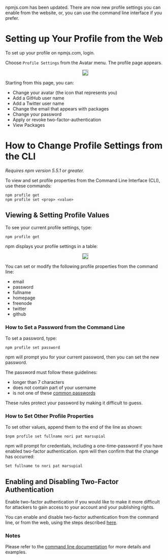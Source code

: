 <!--
title: 18 - How to change profile settings
featured: true
-->
npmjs.com has been updated. There are now new profile settings you can enable from the website, or, you can use the command line interface if you prefer.  

# Setting up Your Profile from the Web

To set up your profile on npmjs.com, login. 

Choose `Profile Settings` from the Avatar menu. The profile page appears. 

<div style="text-align: center;"><img src="/images/profile-page.png" style="border: 1px solid gray;"></div>

Starting from this page, you can:

* Change your avatar (the icon that represents you)
* Add a GitHub user name
* Add a Twitter user name 
* Change the email that appears with packages
* Change your password
* Apply or revoke two-factor-authentication
* View Packages

# How to Change Profile Settings from the CLI
*Requires npm version 5.5.1 or greater.*

To view and set profile properties from the Command Line Interface (CLI), use these commands: 

```
npm profile get 
npm profile set <prop> <value>
```

## Viewing & Setting Profile Values

To see your current profile settings, type:

```
npm profile get
```
npm displays your profile settings in a table:

<div style="text-align: center;"><img src="/images/profile-after-tfa-enabled.png" style="border: 1px solid gray;"></div>

You can set or modify the following profile properties from the command line:

* email
* password
* fullname
* homepage
* freenode
* twitter
* github 

### How to Set a Password from the Command Line

To set a password, type:

`npm profile set password`

npm will prompt you for your current password, then you can set the new password. 

The password must follow these guidelines:

* longer than 7 characters
* does not contain part of your username 
* is not one of these [common passwords](https://github.com/ashleygwilliams/rockyou/blob/master/data/70.txt) 

These rules protect your password by making it difficult to guess. 

### How to Set Other Profile Properties

To set other values, append them to the end of the line as shown: 

```
$npm profile set fullname nori pat marsupial
```
npm will prompt for credentials, including a one-time-password if you have enabled two-factor authentication. npm will then  confirm that the change has occurred: 

```
Set fullname to nori pat marsupial
```

## Enabling and Disabling Two-Factor Authentication 

Enable two-factor authentication if you would like to make it more difficult for attackers to gain access to your account and your publishing rights.

You can enable and disable two-factor authentication from the command line, or from the web, using the steps described [here](https://docs.npmjs.com/getting-started/using-two-factor-authentication).

### Notes

Please refer to the [command line documentation](https://docs.npmjs.com/cli/profile) for more details and examples. 
